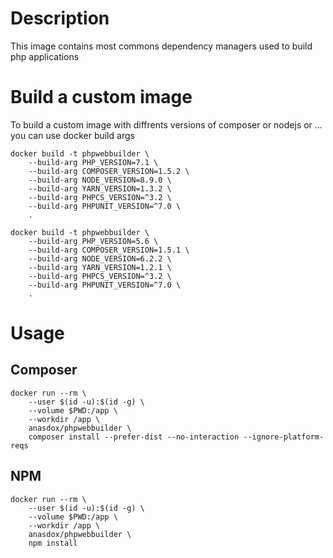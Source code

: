 
# Description

This image contains most commons dependency managers used to build php applications

# Build a custom image

To build a custom image with diffrents versions of composer or nodejs or ... you can use docker build args

```
docker build -t phpwebbuilder \
    --build-arg PHP_VERSION=7.1 \
    --build-arg COMPOSER_VERSION=1.5.2 \
    --build-arg NODE_VERSION=8.9.0 \
    --build-arg YARN_VERSION=1.3.2 \
    --build-arg PHPCS_VERSION=^3.2 \
    --build-arg PHPUNIT_VERSION=^7.0 \
    .
```

```
docker build -t phpwebbuilder \
    --build-arg PHP_VERSION=5.6 \
    --build-arg COMPOSER_VERSION=1.5.1 \
    --build-arg NODE_VERSION=6.2.2 \
    --build-arg YARN_VERSION=1.2.1 \
    --build-arg PHPCS_VERSION=^3.2 \
    --build-arg PHPUNIT_VERSION=^7.0 \
    .
```

# Usage

## Composer

```
docker run --rm \
    --user $(id -u):$(id -g) \
    --volume $PWD:/app \
    --workdir /app \
    anasdox/phpwebbuilder \
    composer install --prefer-dist --no-interaction --ignore-platform-reqs
```

## NPM
```
docker run --rm \
    --user $(id -u):$(id -g) \
    --volume $PWD:/app \
    --workdir /app \
    anasdox/phpwebbuilder \
    npm install
```
